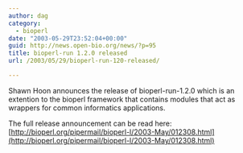 ```yaml
---
author: dag
category:
  - bioperl
date: "2003-05-29T23:52:04+00:00"
guid: http://news.open-bio.org/news/?p=95
title: bioperl-run 1.2.0 released
url: /2003/05/29/bioperl-run-120-released/

---
```

Shawn Hoon announces the release of bioperl-run-1.2.0 which is an extention to the bioperl framework that contains modules that act as wrappers for common informatics applications.

The full release announcement can be read here:
[http://bioperl.org/pipermail/bioperl-l/2003-May/012308.html](http://bioperl.org/pipermail/bioperl-l/2003-May/012308.html)
